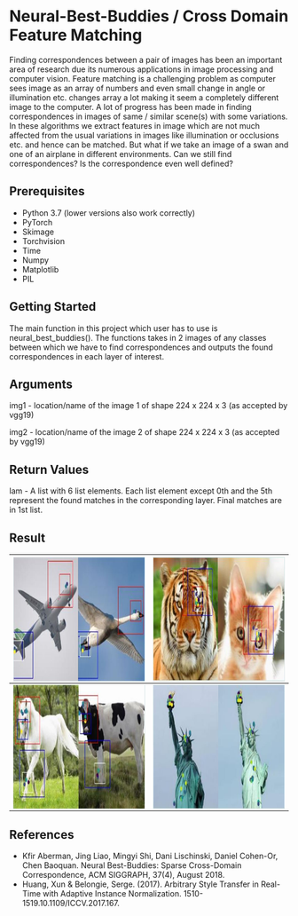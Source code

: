 # Neural-Best-Buddies / Cross Domain Feature Matching
Finding correspondences between a pair of images has been an important area of research due its numerous applications in image
processing and computer vision. Feature matching is a challenging problem as computer sees image as an array of numbers and even small
change in angle or illumination etc. changes array a lot making it seem a completely different image to the computer. A lot of progress has been made in finding correspondences in images of same / similar scene(s) with some variations. In these algorithms we extract features in image which are not much affected from the usual variations in images like illumination or occlusions etc. and hence can be matched. But what if we take an image of a swan and one of an airplane in different environments. Can we still find correspondences? Is the correspondence even well defined?

## Prerequisites
* Python 3.7 (lower versions also work correctly)
* PyTorch
* Skimage
* Torchvision
* Time
* Numpy
* Matplotlib
* PIL

## Getting Started
The main function in this project which user has to use is neural_best_buddies(). The functions takes in 2 images of any classes between which we have to find correspondences and outputs the found correspondences in each layer of interest.

## Arguments
img1 - location/name of the image 1 of shape 224 x 224 x 3 (as accepted by vgg19)

img2 - location/name of the image 2 of shape 224 x 224 x 3 (as accepted by vgg19)

## Return Values
lam - A list with 6 list elements. Each list element except 0th and the 5th represent the found matches in the corresponding layer. Final matches are in 1st list.

## Result
<img src="https://github.com/ayushgarg31/Neural-Best-Buddies/blob/master/images/test3.jpg" alt="drawing" height="224px" width="448px" style="float:left;"/> | <img src="https://github.com/ayushgarg31/Neural-Best-Buddies/blob/master/images/test1.jpg" alt="drawing"  height="224px" width="448px" style="float:left;"/> 
---------------------------------------------------------------|-------------------------------------------------------------------
<img src="https://github.com/ayushgarg31/Neural-Best-Buddies/blob/master/images/test2.jpg" alt="drawing"  height="224px" width="448px" style="float:left;"/> | <img src="https://github.com/ayushgarg31/Neural-Best-Buddies/blob/master/images/test4.jpg" alt="drawing"  height="224px" width="448px" style="float:left;"/>

## References
* Kfir Aberman, Jing Liao, Mingyi Shi, Dani Lischinski, Daniel Cohen-Or, Chen Baoquan. Neural Best-Buddies: Sparse Cross-Domain Correspondence, ACM SIGGRAPH, 37(4), August 2018.
* Huang, Xun & Belongie, Serge. (2017). Arbitrary Style Transfer in Real-Time with Adaptive Instance Normalization. 1510-1519.10.1109/ICCV.2017.167.

